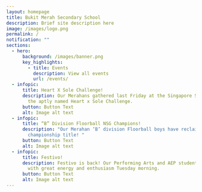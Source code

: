 ```yaml
---
layout: homepage
title: Bukit Merah Secondary School
description: Brief site description here
image: /images/logo.png
permalink: /
notification: ""
sections:
  - hero:
      background: /images/banner.png
      key_highlights:
        - title: Events
          description: View all events
          url: /events/
  - infopic:
      title: Heart X Sole Challenge!
      description: Our Merahans gathered last Friday at the Singapore Sports Hub for
        the aptly named Heart x Sole Challenge.
      button: Button Text
      alt: Image alt text
  - infopic:
      title: “B” Division Floorball NSG Champions!
      description: "Our Merahan ‘B’ division Floorball boys have reclaimed the
        championship title! "
      button: Button Text
      alt: Image alt text
  - infopic:
      title: Festivo!
      description: Festivo is back! Our Performing Arts and AEP students performed
        with great energy and enthusiasm Tuesday morning.
      button: Button Text
      alt: Image alt text
---
```

